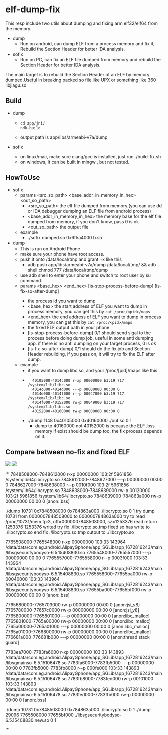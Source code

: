 # elf-dump-fix
This resp include two utils about dumping and fixing arm elf32/elf64 from the memory.

- dump  
  - Run on android, can dump ELF from a process memory and fix it, Rebuild the Section Header for better IDA analysis.
- sofix
  - Run on PC, can fix an ELF file dumped from memory and rebuild the Section Header for better IDA analysis.

The main target is to rebuild the Section Header of an ELF by memory dumped.Useful in breaking packed so file like UPX or something like 360 libjiagu.so


## Build
 - dump
   - ```
     cd app/jni/
     ndk-build
      ```
   - output path is app/libs/armeabi-v7a/dump
   
 - sofix
   - on linux/mac, make sure clang/gcc is installed, just run ./build-fix.sh
   - on windows, It can be built in mingw , but not tested.
   
## HowToUse
 - sofix
   - params <src_so_path> <base_addr_in_memory_in_hex> <out_so_path>
     - <src_so_path> the elf file dumped from memory.(you can use dd or IDA debugger dumping an ELF file from android process)
     - <base_addr_in_memory_in_hex> the memory base for the elf file dumped from memory, if you don't know, pass 0 is ok
     - <out_so_path> the output file
   - example
     - ./sofix dumped.so 0x6f5a4000 b.so
 - dump
   - This is run on Android Phone
   - make sure your phone have root access.
   - push it onto /data/local/tmp and grant +x like this
     - adb push app/libs/armeabi-v7a/dump /data/local/tmp/ && adb shell chmod 777 /data/local/tmp/dump
   - use adb shell to enter your phone and switch to root user by su command.
   - params <pid> <base_hex> <end_hex> <outPath> [is-stop-process-before-dump] [is-fix-so-after-dump]
     - <pid> the process id you want to dump
     - <base_hex> the start address of ELF you want to dump in process memory, you can get this by ```cat /proc/<pid>/maps```
     - <end_hex> the end address of ELF you want to dump in process memory, you can get this by ```cat /proc/<pid>/maps```
     - <outPath> the fixed ELF output path in your phone.
     - [is-stop-process-before-dump] 0/1 should send sigal to the process before doing dump job, useful in some anti dumping app. if there is no anti dumping on your target process, 0 is ok
     - [is-fix-so-after-dump] 0/1 should do the fix job and Section Header rebuilding, if you pass on, it will try to fix the ELF after dump.
   - example
     - if you want to dump libc.so, and your /proc/[pid]/maps like this
     - ```
         40105000-4014c000 r-xp 00000000 b3:19 717        /system/lib/libc.so
         4014c000-4014d000 ---p 00000000 00:00 0 
         4014d000-4014f000 r--p 00047000 b3:19 717        /system/lib/libc.so
         4014f000-40152000 rw-p 00049000 b3:19 717        /system/lib/libc.so
         40152000-40160000 rw-p 00000000 00:00 0 
        ```
     - ./dump 1148 0x40105000 0x40160000 ./out.so 0 1
       - dump to 40160000 not 40152000 is because the ELF .bss memory if exist should be dump too, the fix process depends on it.
  
## Compare between no-fix and fixed ELF
![](imgs/no-fix.png)
![](imgs/fix.png)



'''
7848508000-7848612000 r-xp 00000000 103:2f 5961856                       /system/lib64/libcrypto.so
7848612000-7848627000 ---p 00000000 00:00 0
7848627000-7848638000 r--p 0010f000 103:2f 5961856                       /system/lib64/libcrypto.so
7848638000-7848639000 rw-p 00120000 103:2f 5961856                       /system/lib64/libcrypto.so
7848639000-784863a000 rw-p 00000000 00:00 0                              [anon:.bss]

./dump 10731 0x7848508000 0x784863a000 ./libcrypto.so 0 1
try dump 10731 from 0000007848508000 to 000000784863a000
try to read /proc/10731/mem fp:3, off=0000007848508000, sz=1253376
read return 1253376
1253376 writed
try fix ./libcrypto.so.tmp
fixed so has write to ./libcrypto.so
end fix ./libcrypto.so.tmp output to ./libcrypto.so


7765508000-7765548000 r-xp 00000000 103:33 143964                        /data/data/com.eg.android.AlipayGphone/app_SGLib/app_1672816243/main/libsgsecuritybodyso-6.5.15408830.so
7765548000-7765557000 ---p 00000000 00:00 0
7765557000-7765558000 r--p 0003f000 103:33 143964                        /data/data/com.eg.android.AlipayGphone/app_SGLib/app_1672816243/main/libsgsecuritybodyso-6.5.15408830.so
7765558000-77655ba000 rw-p 00040000 103:33 143964                        /data/data/com.eg.android.AlipayGphone/app_SGLib/app_1672816243/main/libsgsecuritybodyso-6.5.15408830.so
77655ba000-77655bf000 rw-p 00000000 00:00 0                              [anon:.bss]

7765680000-7765703000 rw-p 00000000 00:00 0                              [anon:jsi_v8]
7765780000-77657c0000 rw-p 00000000 00:00 0                              [anon:jsi_v8]
7765800000-7765801000 ---p 00000000 00:00 0                              [anon:libc_malloc]
7765801000-7765a00000 rw-p 00000000 00:00 0                              [anon:libc_malloc]
7765a00000-7765a01000 ---p 00000000 00:00 0                              [anon:libc_malloc]
7765a01000-7766800000 rw-p 00000000 00:00 0                              [anon:libc_malloc]
776681a000-776681b000 ---p 00000000 00:00 0                              [anon:thread stack guard]


7783ea7000-7783fa6000 r-xp 00000000 103:33 143893                        /data/data/com.eg.android.AlipayGphone/app_SGLib/app_1672816243/main/libsgmainso-6.5.15106478.so
7783fa6000-7783fb5000 ---p 00000000 00:00 0
7783fb5000-7783fb8000 r--p 000fe000 103:33 143893                        /data/data/com.eg.android.AlipayGphone/app_SGLib/app_1672816243/main/libsgmainso-6.5.15106478.so
7783fb8000-7783fed000 rw-p 00101000 103:33 143893                        /data/data/com.eg.android.AlipayGphone/app_SGLib/app_1672816243/main/libsgmainso-6.5.15106478.so
7783fed000-7783ffb000 rw-p 00000000 00:00 0                              [anon:.bss]


./dump 10731 0x7848508000 0x784863a000 ./libcrypto.so 0 1
./dump 29096 7765508000 77655bf000 ./libsgsecuritybodyso-6.5.15408830.new.so 0 1


'''

